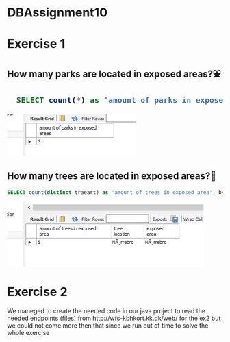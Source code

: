 # DBAssignment10


<h1>Exercise 1</h1>

<h2>How many parks are located in exposed areas?<g-emoji class="g-emoji" alias="fountain" fallback-src="https://github.githubassets.com/images/icons/emoji/unicode/26f2.png">⛲️</g-emoji><h2>
  
```sql 
  SELECT count(*) as 'amount of parks in exposed areas' FROM spatialData.property where delomraade LIKE '%park%';
```

<img src="https://github.com/Mokayed/DBAssignment10/blob/master/Query1E1.PNG"/>

<h2>How many trees are located in exposed areas?<g-emoji class="g-emoji" alias="deciduous_tree" fallback-src="https://github.githubassets.com/images/icons/emoji/unicode/1f333.png">🌳</g-emoji></h2>

```sql
SELECT count(distinct traeart) as 'amount of trees in exposed area', bydelsnavn as 'tree location', byomraade as 'exposed area'  FROM spatialData.treeProperties inner join property on treeProperties.bydelsnavn = property.byomraade;
```

<img src="https://github.com/Mokayed/DBAssignment10/blob/master/Query2E1.PNG"/>

<h1>Exercise 2</h1>
<p>We maneged to create the needed code in our java project to read the needed endpoints (files) from http://wfs-kbhkort.kk.dk/web/ for the ex2 but we could not come more then that since we run out of time to solve the whole exercise</p>
